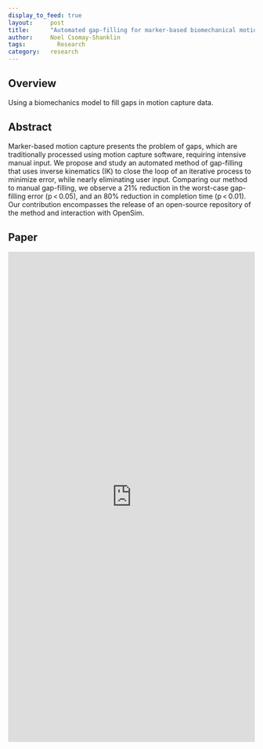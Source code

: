 ```yaml
---
display_to_feed: true
layout:     post
title:      "Automated gap-filling for marker-based biomechanical motion capture data"
author:     Noel Csomay-Shanklin
tags: 		  Research
category:   research
---
```


## Overview
Using a biomechanics model to fill gaps in motion capture data.

## Abstract
Marker-based motion capture presents the problem of gaps, which are traditionally processed using motion capture software, requiring intensive manual input. We propose and study an automated method of gap-filling that uses inverse kinematics (IK) to close the loop of an iterative process to minimize error, while nearly eliminating user input. Comparing our method to manual gap-filling, we observe a 21% reduction in the worst-case gap-filling error (p < 0.05), and an 80% reduction in completion time (p < 0.01). Our contribution encompasses the release of an open-source repository of the method and interaction with OpenSim. 

## Paper
<iframe style="width:100%" height="1000px" src="https://noelc-s.github.io/website/papers/gapFilling.pdf" frameborder="0" allowfullscreen></iframe>

